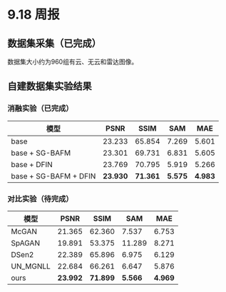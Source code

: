 # 9.18 周报
## 数据集采集（已完成）  
数据集大小约为960组有云、无云和雷达图像。  

## 自建数据集实验结果  
### 消融实验（已完成）
模型 | PSNR | SSIM | SAM | MAE
--- | --- | --- | --- | ---
base | 23.233 | 65.854 | 7.269 | 5.601
base + SG-BAFM | 23.301 | 69.731 | 6.831 | 5.605
base + DFIN | 23.769 | 70.795 | 5.919 | 5.266
base + SG-BAFM + DFIN | **23.930** | **71.361** | **5.575** | **4.983**

### 对比实验（待完成）
模型 | PSNR | SSIM | SAM | MAE
--- | --- | --- | --- | ---
McGAN | 21.365 | 62.360 | 7.537 | 6.753
SpAGAN | 19.891 | 53.375 | 11.289 | 8.271
DSen2 | 22.389 | 65.896 | 6.975 | 6.129
UN_MGNLL | 22.684 | 66.261 | 6.647 | 5.876
ours | **23.992** | **71.899** | **5.566** | **4.969**
